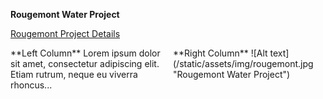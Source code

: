 <strong> Rougemont Water Project </strong>

[Rougemont Project Details](https://www.epa.gov/sites/default/files/2016-10/documents/rougemontncsept2016-10-12-16.pdf)

<div style="display: flex; gap: 1rem;">
  <div style="flex: 1;">
    **Left Column**  
    Lorem ipsum dolor sit amet, consectetur adipiscing elit.  
    Etiam rutrum, neque eu viverra rhoncus...
  </div>

  <div style="flex: 1;">
    **Right Column**  
    ![Alt text](/static/assets/img/rougemont.jpg "Rougemont Water Project")
  </div>
</div>
